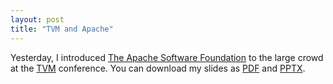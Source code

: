 ```yaml
---
layout: post
title: "TVM and Apache"
---
```


Yesterday, I introduced [The Apache Software Foundation][asf] to the large crowd
at the [TVM][tvm] conference. You can download my slides as [PDF] and [PPTX].

[asf]: https://apache.org
[tvm]: https://tvm.ai
[PDF]: {{site.url}}/files/uploads/2018/2018-12-TVM-Apache.pdf
[PPTX]: {{site.url}}/files/uploads/2018/2018-12-TVM-Apache.pptx


